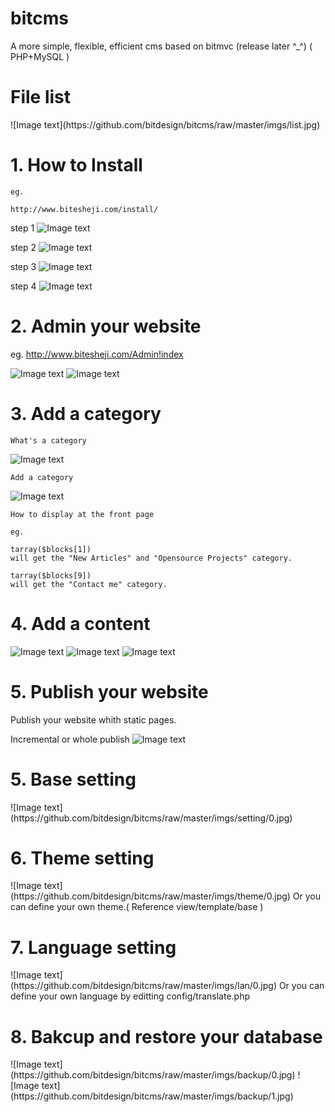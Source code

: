 bitcms
======

A more simple, flexible, efficient cms based on  bitmvc (release later ^_^) ( PHP+MySQL )

<h1>File list</h1>
![Image text](https://github.com/bitdesign/bitcms/raw/master/imgs/list.jpg)


<h1>1. How to Install</h1> 

	eg.
	
	http://www.bitesheji.com/install/
	
step 1
![Image text](https://github.com/bitdesign/bitcms/raw/master/imgs/install/0.jpg)

step 2
![Image text](https://github.com/bitdesign/bitcms/raw/master/imgs/install/1.jpg)

step 3
![Image text](https://github.com/bitdesign/bitcms/raw/master/imgs/install/2.jpg)

step 4
![Image text](https://github.com/bitdesign/bitcms/raw/master/imgs/install/3.jpg)

<h1>2. Admin your website</h1>

eg.
http://www.bitesheji.com/Admin!index

![Image text](https://github.com/bitdesign/bitcms/raw/master/imgs/login.jpg)
![Image text](https://github.com/bitdesign/bitcms/raw/master/imgs/admin.jpg)


<h1>3. Add a category</h1>

	What's a category
	
![Image text](https://github.com/bitdesign/bitcms/raw/master/imgs/category/0-front.jpg)

	Add a category
	
![Image text](https://github.com/bitdesign/bitcms/raw/master/imgs/category/0.jpg)

	How to display at the front page
	
	eg. 
	
	tarray($blocks[1]) 
	will get the "New Articles" and "Opensource Projects" category.
	
	tarray($blocks[9]) 
	will get the "Contact me" category.
	
<h1>4. Add a content</h1>

![Image text](https://github.com/bitdesign/bitcms/raw/master/imgs/content/0.jpg)
![Image text](https://github.com/bitdesign/bitcms/raw/master/imgs/content/1.jpg)
![Image text](https://github.com/bitdesign/bitcms/raw/master/imgs/content/0-front.jpg)

<h1>5. Publish your website</h1>
Publish your website whith static pages. 

Incremental or whole publish
![Image text](https://github.com/bitdesign/bitcms/raw/master/imgs/publish/0.jpg)


<h1>5. Base setting</h1>
![Image text](https://github.com/bitdesign/bitcms/raw/master/imgs/setting/0.jpg)

<h1>6. Theme setting</h1>
![Image text](https://github.com/bitdesign/bitcms/raw/master/imgs/theme/0.jpg)
Or you can define your own theme.( Reference view/template/base )

<h1>7. Language setting</h1>
![Image text](https://github.com/bitdesign/bitcms/raw/master/imgs/lan/0.jpg)
Or you can define your own language by editting config/translate.php

<h1>8. Bakcup and restore your database</h1>
![Image text](https://github.com/bitdesign/bitcms/raw/master/imgs/backup/0.jpg)
![Image text](https://github.com/bitdesign/bitcms/raw/master/imgs/backup/1.jpg)
